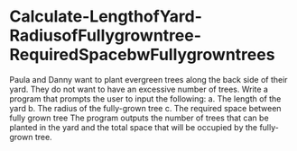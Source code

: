 # Calculate-LengthofYard-RadiusofFullygrowntree-RequiredSpacebwFullygrowntrees
Paula and Danny want to plant evergreen trees along the back side of their yard. They do not  want to have an excessive number of trees. Write a program that prompts the user to input the  following: a. The length of the yard b. The radius of the fully-grown tree c. The required space between fully grown tree The program outputs the number of trees that can be planted in the yard and the total space  that will be occupied by the fully-grown tree.
